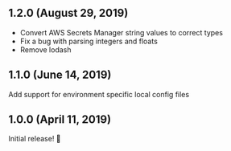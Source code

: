 ## 1.2.0 (August 29, 2019)

- Convert AWS Secrets Manager string values to correct types
- Fix a bug with parsing integers and floats
- Remove lodash

## 1.1.0 (June 14, 2019)

Add support for environment specific local config files

## 1.0.0 (April 11, 2019)

Initial release! :tada:
